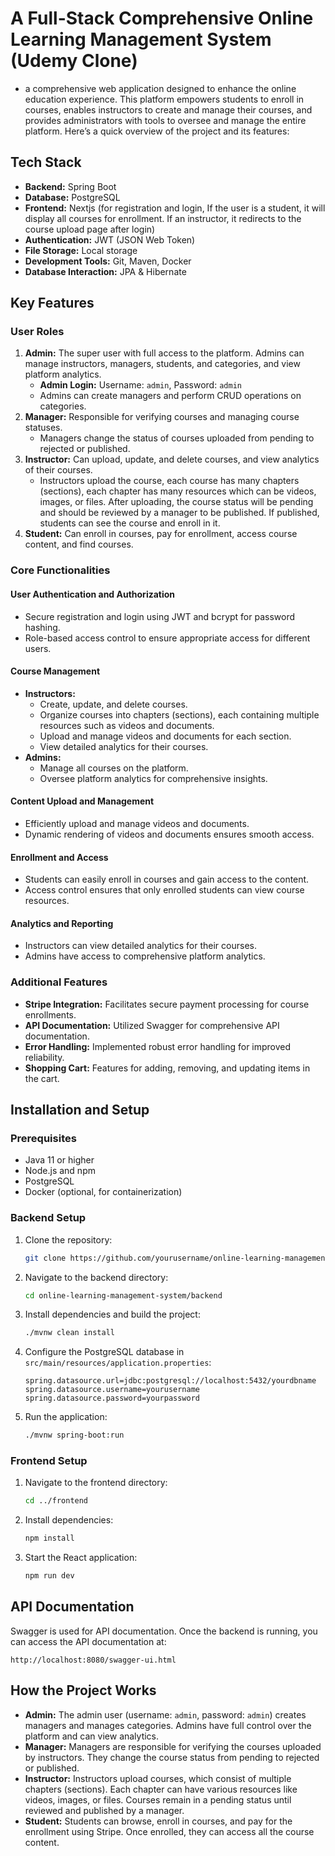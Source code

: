 
#  A Full-Stack Comprehensive Online Learning Management System (Udemy Clone)

- a comprehensive web application designed to enhance the online education experience. This platform empowers students to enroll in courses, enables instructors to create and manage their courses, and provides administrators with tools to oversee and manage the entire platform. Here’s a quick overview of the project and its features:

## Tech Stack
- **Backend:** Spring Boot
- **Database:** PostgreSQL
- **Frontend:** Nextjs (for registration and login, If the user is a student, it will display all courses for enrollment. If an instructor, it redirects to the course upload page after login)
- **Authentication:** JWT (JSON Web Token)
- **File Storage:** Local storage
- **Development Tools:** Git, Maven, Docker
- **Database Interaction:** JPA & Hibernate

## Key Features
### User Roles
1. **Admin:** The super user with full access to the platform. Admins can manage instructors, managers, students, and categories, and view platform analytics.
   - **Admin Login:** Username: `admin`, Password: `admin`
   - Admins can create managers and perform CRUD operations on categories.
2. **Manager:** Responsible for verifying courses and managing course statuses.
   - Managers change the status of courses uploaded from pending to rejected or published.
3. **Instructor:** Can upload, update, and delete courses, and view analytics of their courses.
   - Instructors upload the course, each course has many chapters (sections), each chapter has many resources which can be videos, images, or files. After uploading, the course status will be pending and should be reviewed by a manager to be published. If published, students can see the course and enroll in it.
4. **Student:** Can enroll in courses, pay for enrollment, access course content, and find courses.

### Core Functionalities
#### User Authentication and Authorization
- Secure registration and login using JWT and bcrypt for password hashing.
- Role-based access control to ensure appropriate access for different users.

#### Course Management
- **Instructors:**
  - Create, update, and delete courses.
  - Organize courses into chapters (sections), each containing multiple resources such as videos and documents.
  - Upload and manage videos and documents for each section.
  - View detailed analytics for their courses.
- **Admins:**
  - Manage all courses on the platform.
  - Oversee platform analytics for comprehensive insights.

#### Content Upload and Management
- Efficiently upload and manage videos and documents.
- Dynamic rendering of videos and documents ensures smooth access.

#### Enrollment and Access
- Students can easily enroll in courses and gain access to the content.
- Access control ensures that only enrolled students can view course resources.

#### Analytics and Reporting
- Instructors can view detailed analytics for their courses.
- Admins have access to comprehensive platform analytics.

### Additional Features
- **Stripe Integration:** Facilitates secure payment processing for course enrollments.
- **API Documentation:** Utilized Swagger for comprehensive API documentation.
- **Error Handling:** Implemented robust error handling for improved reliability.
- **Shopping Cart:** Features for adding, removing, and updating items in the cart.

## Installation and Setup
### Prerequisites
- Java 11 or higher
- Node.js and npm
- PostgreSQL
- Docker (optional, for containerization)

### Backend Setup
1. Clone the repository:
   ```bash
   git clone https://github.com/yourusername/online-learning-management-system.git
   ```
2. Navigate to the backend directory:
   ```bash
   cd online-learning-management-system/backend
   ```
3. Install dependencies and build the project:
   ```bash
   ./mvnw clean install
   ```
4. Configure the PostgreSQL database in `src/main/resources/application.properties`:
   ```properties
   spring.datasource.url=jdbc:postgresql://localhost:5432/yourdbname
   spring.datasource.username=yourusername
   spring.datasource.password=yourpassword
   ```
5. Run the application:
   ```bash
   ./mvnw spring-boot:run
   ```

### Frontend Setup
1. Navigate to the frontend directory:
   ```bash
   cd ../frontend
   ```
2. Install dependencies:
   ```bash
   npm install
   ```
3. Start the React application:
   ```bash
   npm run dev
   ```
 
## API Documentation
Swagger is used for API documentation. Once the backend is running, you can access the API documentation at:
```
http://localhost:8080/swagger-ui.html
```
 
## How the Project Works
- **Admin:** The admin user (username: `admin`, password: `admin`) creates managers and manages categories. Admins have full control over the platform and can view analytics.
- **Manager:** Managers are responsible for verifying the courses uploaded by instructors. They change the course status from pending to rejected or published.
- **Instructor:** Instructors upload courses, which consist of multiple chapters (sections). Each chapter can have various resources like videos, images, or files. Courses remain in a pending status until reviewed and published by a manager.
- **Student:** Students can browse, enroll in courses, and pay for the enrollment using Stripe. Once enrolled, they can access all the course content.

 
